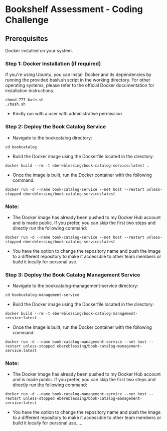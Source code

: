 # Bookshelf Assessment - Coding Challenge
## Prerequisites
Docker installed on your system.
### Step 1: Docker Installation (if required)
If you're using Ubuntu, you can install Docker and its dependencies by running the provided bash.sh script in the working directory. For other operating systems, please refer to the official Docker documentation for installation instructions.
```
chmod 777 bash.sh
./bash.sh
```
- Kindly run with a user with administrative permission
### Step 2: Deploy the Book Catalog Service
* Navigate to the bookcatalog directory:
```
cd bookcatalog
```
* Build the Docker image using the Dockerfile located in the directory:
```
docker build --rm -t ebereblessing/book-catalog-service:latest .
```
* Once the image is built, run the Docker container with the following command:

```
docker run -d --name book-catalog-service --net host --restart unless-stopped ebereblessing/book-catalog-service:latest
```

### Note:
* The Docker image has already been pushed to my Docker Hub account and is made public. If you prefer, you can skip the first two steps and directly run the following command:

```
docker run -d --name book-catalog-service --net host --restart unless-stopped ebereblessing/book-catalog-service:latest
```
* You have the option to change the repository name and push the image to a different repository to make it accessible to other team members or build it locally for personal use.

### Step 3: Deploy the Book Catalog Management Service
* Navigate to the bookcatalog-management-service directory:
```
cd bookcatalog-management-service
```
* Build the Docker image using the Dockerfile located in the directory:

```
docker build --rm -t ebereblessing/book-catalog-management-service:latest .
```
* Once the image is built, run the Docker container with the following command:

```
docker run -d --name book-catalog-management-service --net host --restart unless-stopped ebereblessing/book-catalog-management-service:latest
```

### Note:
* The Docker image has already been pushed to my Docker Hub account and is made public. If you prefer, you can skip the first two steps and directly run the following command:
```
docker run -d --name book-catalog-management-service --net host --restart unless-stopped ebereblessing/book-catalog-management-service:latest
```
* You have the option to change the repository name and push the image to a different repository to make it accessible to other team members or build it locally for personal use.....
